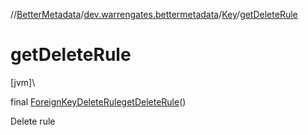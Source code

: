 //[BetterMetadata](../../../index.md)/[dev.warrengates.bettermetadata](../index.md)/[Key](index.md)/[getDeleteRule](get-delete-rule.md)

# getDeleteRule

[jvm]\

final [ForeignKeyDeleteRule](../-foreign-key-delete-rule/index.md)[getDeleteRule](get-delete-rule.md)()

Delete rule
